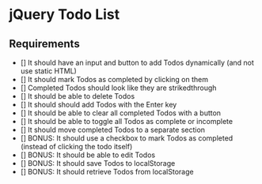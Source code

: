 # jQuery Todo List

## Requirements

- [] It should have an input and button to add Todos dynamically (and not use static HTML)
- [] It should mark Todos as completed by clicking on them
- [] Completed Todos should look like they are strikedthrough
- [] It should be able to delete Todos
- [] It should should add Todos with the Enter key
- [] It should be able to clear all completed Todos with a button
- [] It should be able to toggle all Todos as complete or incomplete
- [] It should move completed Todos to a separate section
- [] BONUS: It should use a checkbox to mark Todos as completed (instead of clicking the todo itself)
- [] BONUS: It should be able to edit Todos
- [] BONUS: It should save Todos to localStorage
- [] BONUS: It should retrieve Todos from localStorage
